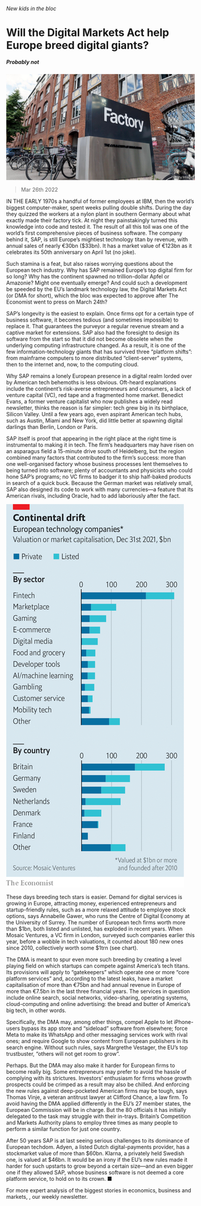 ###### New kids in the bloc

# Will the Digital Markets Act help Europe breed digital giants? 

##### Probably not 

![image](images/20220326_wbp505.jpg) 

> Mar 26th 2022 

IN THE EARLY 1970s a handful of former employees at IBM, then the world’s biggest computer-maker, spent weeks pulling double shifts. During the day they quizzed the workers at a nylon plant in southern Germany about what exactly made their factory tick. At night they painstakingly turned this knowledge into code and tested it. The result of all this toil was one of the world’s first comprehensive pieces of business software. The company behind it, SAP, is still Europe’s mightiest technology titan by revenue, with annual sales of nearly €30bn ($33bn). It has a market value of €123bn as it celebrates its 50th anniversary on April 1st (no joke).

Such stamina is a feat, but also raises worrying questions about the European tech industry. Why has SAP remained Europe’s top digital firm for so long? Why has the continent spawned no trillion-dollar Apfel or Amazonie? Might one eventually emerge? And could such a development be speeded by the EU’s landmark technology law, the Digital Markets Act (or DMA for short), which the bloc was expected to approve after The Economist went to press on March 24th?


SAP’s longevity is the easiest to explain. Once firms opt for a certain type of business software, it becomes tedious (and sometimes impossible) to replace it. That guarantees the purveyor a regular revenue stream and a captive market for extensions. SAP also had the foresight to design its software from the start so that it did not become obsolete when the underlying computing infrastructure changed. As a result, it is one of the few information-technology giants that has survived three “platform shifts”: from mainframe computers to more distributed “client-server” systems, then to the internet and, now, to the computing cloud.

Why SAP remains a lonely European presence in a digital realm lorded over by American tech behemoths is less obvious. Oft-heard explanations include the continent’s risk-averse entrepreneurs and consumers, a lack of venture capital (VC), red tape and a fragmented home market. Benedict Evans, a former venture capitalist who now publishes a widely read newsletter, thinks the reason is far simpler: tech grew big in its birthplace, Silicon Valley. Until a few years ago, even aspirant American tech hubs, such as Austin, Miami and New York, did little better at spawning digital darlings than Berlin, London or Paris.

SAP itself is proof that appearing in the right place at the right time is instrumental to making it in tech. The firm’s headquarters may have risen on an asparagus field a 15-minute drive south of Heidelberg, but the region combined many factors that contributed to the firm’s success: more than one well-organised factory whose business processes lent themselves to being turned into software; plenty of accountants and physicists who could hone SAP’s programs; no VC firms to badger it to ship half-baked products in search of a quick buck. Because the German market was relatively small, SAP also designed its code to work with many currencies—a feature that its American rivals, including Oracle, had to add laboriously after the fact.

![image](images/20220326_WBC724.png) 


These days breeding tech stars is easier. Demand for digital services is growing in Europe, attracting money, experienced entrepreneurs and startup-friendly rules, such as a more relaxed attitude to employee stock options, says Annabelle Gawer, who runs the Centre of Digital Economy at the University of Surrey. The number of European tech firms worth more than $1bn, both listed and unlisted, has exploded in recent years. When Mosaic Ventures, a VC firm in London, surveyed such companies earlier this year, before a wobble in tech valuations, it counted about 180 new ones since 2010, collectively worth some $1trn (see chart).

The DMA is meant to spur even more such breeding by creating a level playing field on which startups can compete against America’s tech titans. Its provisions will apply to “gatekeepers” which operate one or more “core platform services” and, according to the latest leaks, have a market capitalisation of more than €75bn and had annual revenue in Europe of more than €7.5bn in the last three financial years. The services in question include online search, social networks, video-sharing, operating systems, cloud-computing and online advertising: the bread and butter of America’s big tech, in other words.

Specifically, the DMA may, among other things, compel Apple to let iPhone-users bypass its app store and “sideload” software from elsewhere; force Meta to make its WhatsApp and other messaging services work with rival ones; and require Google to show content from European publishers in its search engine. Without such rules, says Margrethe Vestager, the EU’s top trustbuster, “others will not get room to grow”.

Perhaps. But the DMA may also make it harder for European firms to become really big. Some entrepreneurs may prefer to avoid the hassle of complying with its strictures. Investors’ enthusiasm for firms whose growth prospects could be crimped as a result may also be chilled. And enforcing the new rules against deep-pocketed American firms may be tough, says Thomas Vinje, a veteran antitrust lawyer at Clifford Chance, a law firm. To avoid having the DMA applied differently in the EU’s 27 member states, the European Commission will be in charge. But the 80 officials it has initially delegated to the task may struggle with their in-trays. Britain’s Competition and Markets Authority plans to employ three times as many people to perform a similar function for just one country.

After 50 years SAP is at last seeing serious challenges to its dominance of European techdom. Adyen, a listed Dutch digital-payments provider, has a stockmarket value of more than $60bn. Klarna, a privately held Swedish one, is valued at $46bn. It would be an irony if the EU’s new rules made it harder for such upstarts to grow beyond a certain size—and an even bigger one if they allowed SAP, whose business software is not deemed a core platform service, to hold on to its crown. ■

For more expert analysis of the biggest stories in economics, business and markets, , our weekly newsletter.

